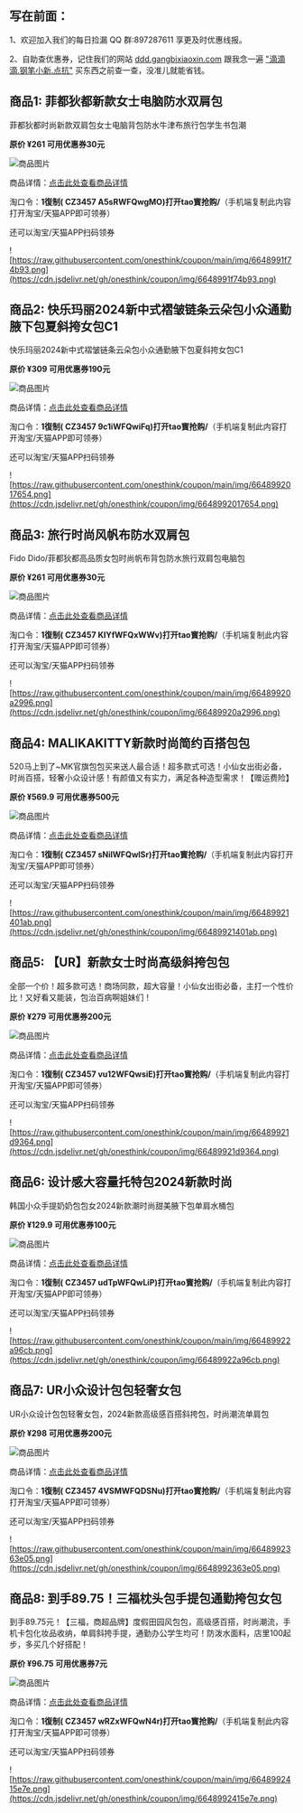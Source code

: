 ## 写在前面：

1、欢迎加入我们的每日捡漏 QQ 群:897287611 享更及时优惠线报。

2、自助查优惠券，记住我们的网站 [ddd.gangbixiaoxin.com](https://ddd.gangbixiaoxin.com) 跟我念一遍 ["滴滴滴.钢笔小新.点抗"](https://ddd.gangbixiaoxin.com) 买东西之前查一查，没准儿就能省钱。

## 商品1: 菲都狄都新款女士电脑防水双肩包

菲都狄都时尚新款双肩包女士电脑背包防水牛津布旅行包学生书包潮

**原价 ¥261 可用优惠券30元**

![商品图片](https://img.alicdn.com/bao/uploaded/i1/1686982789/O1CN01XTekEp1WTPCAK5y1P_!!0-item_pic.jpg)

商品详情：[点击此处查看商品详情](https://s.click.taobao.com/t?e=m%3D2%26s%3D%2Bg%2BKz7HCJX9w4vFB6t2Z2ueEDrYVVa64yK8Cckff7TXLWlSKdGSYDuB%2B5BTi8u8FRitN3%2FurF3zWbLW7uhxyboGvCrJWHk1%2FTyVl44vrPmd3miNKHWpinpVm%2FOAUUFw71qrpxiwMoCNxc1AtbZGVSw2R9AxGuZMscjxJ%2Bqv%2BLD4LZMqoQW%2BfuKGzo1lVxIioSV36H9%2Fxofuvj17OxrWITs3hAl3fvypGIib8%2FABSn0FI9e8hNOLN8q1zwamEW8aq4w%2F6ojX%2F24k4%2BfirBrx7mM7AMx9cWAx%2BEiM%2FlSG%2FbZQt790Ikv%2FkfMJZK9L3dcE7U1NVKZy3ECfGDF1NzTQoPw%3D%3D&amp;union_lens=lensId:TAPI@1716033811@212b4b84_0f61_18f8b95f2df_c969@01)

淘口令：**1復制( CZ3457 A5sRWFQwgMO)打开tao寳抢购/**（手机端复制此内容打开淘宝/天猫APP即可领券）</p>

还可以淘宝/天猫APP扫码领券

![https://raw.githubusercontent.com/onesthink/coupon/main/img/6648991f74b93.png](https://cdn.jsdelivr.net/gh/onesthink/coupon/img/6648991f74b93.png)

## 商品2: 快乐玛丽2024新中式褶皱链条云朵包小众通勤腋下包夏斜挎女包C1

快乐玛丽2024新中式褶皱链条云朵包小众通勤腋下包夏斜挎女包C1

**原价 ¥309 可用优惠券190元**

![商品图片](https://img.alicdn.com/bao/uploaded/i4/2217464489531/O1CN015QH7IN2KHFrMBT6fk_!!0-item_pic.jpg)

商品详情：[点击此处查看商品详情](https://s.click.taobao.com/t?e=m%3D2%26s%3DiMc8ox8u1Ixw4vFB6t2Z2ueEDrYVVa64yK8Cckff7TXLWlSKdGSYDuB%2B5BTi8u8F8sviUM61dt3WbLW7uhxyboGvCrJWHk1%2FTyVl44vrPmd3miNKHWpinpVm%2FOAUUFw71qrpxiwMoCNxc1AtbZGVSzPVAKiAoAQQYbXx%2FSSWCM7NEPXytV9ALoS4zvCRUrqu0uImDI4kZlYFjmCpsUWJeax2W1KjxbdqEjwHPez7pJZ59xKpIyQbmRRe49sYF2Os%2FMX4xcTP6HobkJ5QxPS2Ci%2FKfJmqgrYAfWsUjZoD5RBeQoMAIlao2I9r%2BmoZei8KDseal0NfMDXJpWvVCAyWdKJn5AyUbPoV&amp;union_lens=lensId:TAPI@1716033812@2150150e_1145_18f8b95f7cf_9b07@01)

淘口令：**1復制( CZ3457 9c1iWFQwiFq)打开tao寳抢购/**（手机端复制此内容打开淘宝/天猫APP即可领券）</p>

还可以淘宝/天猫APP扫码领券

![https://raw.githubusercontent.com/onesthink/coupon/main/img/6648992017654.png](https://cdn.jsdelivr.net/gh/onesthink/coupon/img/6648992017654.png)

## 商品3: 旅行时尚风帆布防水双肩包

Fido Dido/菲都狄都高品质女包时尚帆布背包防水旅行双肩包电脑包

**原价 ¥261 可用优惠券30元**

![商品图片](https://img.alicdn.com/bao/uploaded/i2/1686982789/O1CN01xOBIFv1WTPOeM3Xbi_!!0-item_pic.jpg)

商品详情：[点击此处查看商品详情](https://s.click.taobao.com/t?e=m%3D2%26s%3DlTpdgNWLEwFw4vFB6t2Z2ueEDrYVVa64yK8Cckff7TXLWlSKdGSYDuB%2B5BTi8u8Ft4hWD5k2kjPWbLW7uhxyboGvCrJWHk1%2FTyVl44vrPmd3miNKHWpinpVm%2FOAUUFw71qrpxiwMoCNxc1AtbZGVSw2R9AxGuZMscjxJ%2Bqv%2BLD4LZMqoQW%2BfuKGzo1lVxIioILhJKal6q93M5ykeSrLMdP03ZppF8smGZwBXP5pgQhXZ26O7fNVFZMlkO6mNTqh9lbRMz6GTKAYZjQKfJ2UQf03O4wtQ3K90uPwKbyPejWZ3TqD2qmjv7tne5Qj5i3v8X0%2B3obhRTo5xKmPmpIKZsA%3D%3D&amp;union_lens=lensId:TAPI@1716033813@21082093_1153_18f8b95fd64_0da1@01)

淘口令：**1復制( CZ3457 KIYfWFQxWWv)打开tao寳抢购/**（手机端复制此内容打开淘宝/天猫APP即可领券）</p>

还可以淘宝/天猫APP扫码领券

![https://raw.githubusercontent.com/onesthink/coupon/main/img/66489920a2996.png](https://cdn.jsdelivr.net/gh/onesthink/coupon/img/66489920a2996.png)

## 商品4: MALIKAKITTY新款时尚简约百搭包包

520马上到了~MK官旗包包买来送人最合适！超多款式可选！小仙女出街必备，时尚百搭，轻奢小众设计感！有颜值又有实力，满足各种造型需求！【赠运费险】

**原价 ¥569.9 可用优惠券500元**

![商品图片](https://img.alicdn.com/imgextra/i2/2803184402/O1CN01OyGtEy1iOAQwAWoZ6_!!2803184402.jpg)

商品详情：[点击此处查看商品详情](https://s.click.taobao.com/t?e=m%3D2%26s%3DmYCiVflan9Nw4vFB6t2Z2ueEDrYVVa64yK8Cckff7TXLWlSKdGSYDuB%2B5BTi8u8F5x%2BIUlGKNpXWbLW7uhxyboGvCrJWHk1%2FTyVl44vrPmd3miNKHWpinpVm%2FOAUUFw71qrpxiwMoCNxc1AtbZGVS1wcwz5939dqBBf%2FeranKM7NEPXytV9ALoS4zvCRUrqugRbTZRyk9%2BvInULug8fkfawSlhiM5a4NK42jFGmjTPgGIoiIyPR2vEXGjmYsQKZmn%2FcnN8Nt7PwbkJ5QxPS2Ci%2FKfJmqgrYAfWsUjZoD5RBOIjTFd9lrzpL5fpeDrGbrDseal0NfMDXJpWvVCAyWdKJn5AyUbPoV&amp;union_lens=lensId:TAPI@1716033815@0bbb0d7e_1161_18f8b9604e7_28d3@01)

淘口令：**1復制( CZ3457 sNilWFQwlSr)打开tao寳抢购/**（手机端复制此内容打开淘宝/天猫APP即可领券）</p>

还可以淘宝/天猫APP扫码领券

![https://raw.githubusercontent.com/onesthink/coupon/main/img/66489921401ab.png](https://cdn.jsdelivr.net/gh/onesthink/coupon/img/66489921401ab.png)

## 商品5: 【UR】新款女士时尚高级斜挎包包

全部一个价！超多款可选！商场同款，超大容量！小仙女出街必备，主打一个性价比！又好看又能装，包治百病啊姐妹们！

**原价 ¥279 可用优惠券200元**

![商品图片](https://gw.alicdn.com/imgextra/i4/3952701185/O1CN01QuaDe91KcmIJFIhTA_!!0-item_pic.jpg)

商品详情：[点击此处查看商品详情](https://s.click.taobao.com/t?e=m%3D2%26s%3DOHRC%2FvqOUH5w4vFB6t2Z2ueEDrYVVa64yK8Cckff7TXLWlSKdGSYDuB%2B5BTi8u8F1aH1Hk3GeOjWbLW7uhxyboGvCrJWHk1%2FTyVl44vrPmd3miNKHWpinpVm%2FOAUUFw71qrpxiwMoCNxc1AtbZGVS00Ez%2BhxW97Ivd1sOMgNYosLZMqoQW%2BfuKGzo1lVxIioF32Ftua%2FYbw5CBWFw8A0%2FtlG6LbhAET43k2aCRmdwSG3UVw5muwhZ%2Fx0Mz2KiCJEh3wRJWegYrM4%2BfirBrx7mM7AMx9cWAx%2BEiM%2FlSG%2FbZSA0VUM5b0yN0hSheydGt61U1NVKZy3ECfGDF1NzTQoPw%3D%3D&amp;union_lens=lensId:TAPI@1716033816@213e71e2_119c_18f8b96097e_1920@01)

淘口令：**1復制( CZ3457 vu12WFQwsiE)打开tao寳抢购/**（手机端复制此内容打开淘宝/天猫APP即可领券）</p>

还可以淘宝/天猫APP扫码领券

![https://raw.githubusercontent.com/onesthink/coupon/main/img/66489921d9364.png](https://cdn.jsdelivr.net/gh/onesthink/coupon/img/66489921d9364.png)

## 商品6: 设计感大容量托特包2024新款时尚

韩国小众手提奶奶包包女2024新款潮时尚甜美腋下包单肩水桶包

**原价 ¥129.9 可用优惠券100元**

![商品图片](https://img.alicdn.com/bao/uploaded/i2/1861402016/O1CN01qK5YSU1QlNQ2Fed3G_!!1861402016.jpg)

商品详情：[点击此处查看商品详情](https://s.click.taobao.com/t?e=m%3D2%26s%3DqhAZSivYmspw4vFB6t2Z2ueEDrYVVa64XoO8tOebS%2BfLWlSKdGSYDuB%2B5BTi8u8FMMgx22UI05bWbLW7uhxyboGvCrJWHk1%2FTyVl44vrPmd3miNKHWpinpVm%2FOAUUFw71qrpxiwMoCNxc1AtbZGVS9sk1aYbEIx%2F1W995JA08bQLZMqoQW%2BfuKGzo1lVxIioF8j8ad3IAEYx6C8rsk9ak8wyB4DdGkQsyY2rTLURjHFIdw%2Bc8Xd4o38%2FR2teTAwMwzzMEQiiMytVkSKsL%2FKbNdOG7fwodBwmhZleNyPz3oD3H5dg3AL1XteHFlpxjvVGca2JNko0gYMhhQs2DjqgEA%3D%3D&amp;union_lens=lensId:TAPI@1716033818@213d50f3_1162_18f8b960e55_8a74@01)

淘口令：**1復制( CZ3457 udTpWFQwLiP)打开tao寳抢购/**（手机端复制此内容打开淘宝/天猫APP即可领券）</p>

还可以淘宝/天猫APP扫码领券

![https://raw.githubusercontent.com/onesthink/coupon/main/img/66489922a96cb.png](https://cdn.jsdelivr.net/gh/onesthink/coupon/img/66489922a96cb.png)

## 商品7: UR小众设计包包轻奢女包

UR小众设计包包轻奢女包，2024新款高级感百搭斜挎包，时尚潮流单肩包

**原价 ¥298 可用优惠券200元**

![商品图片](https://img.alicdn.com/bao/uploaded/i3/3952701185/O1CN01CMmbiG1KcmHM8bOk7_!!0-item_pic.jpg)

商品详情：[点击此处查看商品详情](https://s.click.taobao.com/t?e=m%3D2%26s%3DkqbRfbOLMiRw4vFB6t2Z2ueEDrYVVa64yK8Cckff7TXLWlSKdGSYDuB%2B5BTi8u8F79%2FTFaMDK6TWbLW7uhxyboGvCrJWHk1%2FTyVl44vrPmd3miNKHWpinpVm%2FOAUUFw71qrpxiwMoCNxc1AtbZGVS00Ez%2BhxW97Ivd1sOMgNYosLZMqoQW%2BfuKGzo1lVxIioWERfyhpLrWVBxOwlCKk%2Bj2jJA0zjT710VBtPbffO1RZCCXIoEMV09BMYZUjc5oT5lbRMz6GTKAYZjQKfJ2UQf03O4wtQ3K90XXhKrcBJdMx59dp81Ga9RezpEB0GiKd7X0%2B3obhRTo5xKmPmpIKZsA%3D%3D&amp;union_lens=lensId:TAPI@1716033819@21468ad9_10bd_18f8b96131f_4490@01)

淘口令：**1復制( CZ3457 4VSMWFQDSNu)打开tao寳抢购/**（手机端复制此内容打开淘宝/天猫APP即可领券）</p>

还可以淘宝/天猫APP扫码领券

![https://raw.githubusercontent.com/onesthink/coupon/main/img/6648992363e05.png](https://cdn.jsdelivr.net/gh/onesthink/coupon/img/6648992363e05.png)

## 商品8: 到手89.75！三福枕头包手提包通勤挎包女包

到手89.75元！【三福，商超品牌】度假田园风包包，高级感百搭，时尚潮流，手机卡包化妆品收纳，单肩斜挎手提，通勤办公学生均可！防泼水面料，店里100起步，多买几个好搭配！

**原价 ¥96.75 可用优惠券7元**

![商品图片](https://img.alicdn.com/i1/397259828/O1CN01bKcJBr2MTHTXG5t5D_!!397259828.jpg)

商品详情：[点击此处查看商品详情](https://s.click.taobao.com/t?e=m%3D2%26s%3DKY0e21UfHohw4vFB6t2Z2ueEDrYVVa64yK8Cckff7TXLWlSKdGSYDsCST6%2FkJm2ct4hWD5k2kjPWbLW7uhxyboGvCrJWHk1%2FTyVl44vrPmd3miNKHWpinpVm%2FOAUUFw71qrpxiwMoCNxc1AtbZGVS6Vrfyv%2BsXwUd%2FlwH6uUtbuMHuv7RoNv0Q0jFsbsQ7KWQ1duS%2BE1WEnrREdm05Sb%2B3XBSH67VttCkfkQxAxXcd4svcBx0RkGz5kKLqekLSEGlbRMz6GTKAYZjQKfJ2UQf03O4wtQ3K90XXhKrcBJdMw0YsTrVuVLydI0u1wnzFj4X0%2B3obhRTo5xKmPmpIKZsA%3D%3D&amp;union_lens=lensId:TAPI@1716033823@21365310_1132_18f8b962218_c5fd@01)

淘口令：**1復制( CZ3457 wRZxWFQwN4r)打开tao寳抢购/**（手机端复制此内容打开淘宝/天猫APP即可领券）</p>

还可以淘宝/天猫APP扫码领券

![https://raw.githubusercontent.com/onesthink/coupon/main/img/6648992415e7e.png](https://cdn.jsdelivr.net/gh/onesthink/coupon/img/6648992415e7e.png)

